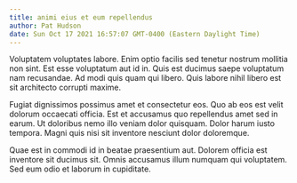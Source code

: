 ```yaml
---
title: animi eius et eum repellendus
author: Pat Hudson
date: Sun Oct 17 2021 16:57:07 GMT-0400 (Eastern Daylight Time)
---
```

Voluptatem voluptates labore. Enim optio facilis sed tenetur nostrum mollitia non sint. Est esse voluptatum aut id in. Quis est ducimus saepe voluptatum nam recusandae. Ad modi quis quam qui libero. Quis labore nihil libero est sit architecto corrupti maxime.

 Fugiat dignissimos possimus amet et consectetur eos. Quo ab eos est velit dolorum occaecati officia. Est et accusamus quo repellendus amet sed in earum. Ut doloribus nemo illo veniam dolor quisquam. Dolor harum iusto tempora. Magni quis nisi sit inventore nesciunt dolor doloremque.

 Quae est in commodi id in beatae praesentium aut. Dolorem officia est inventore sit ducimus sit. Omnis accusamus illum numquam qui voluptatem. Sed eum odio et laborum in cupiditate.